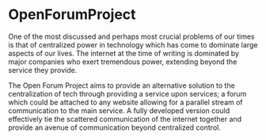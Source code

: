 # OpenForumProject
<p>One of the most discussed and perhaps most crucial problems of our times is that of centralized power in technology which has come to dominate large aspects of our lives. The internet at the time of writing is dominated by major companies who exert tremendous power, extending beyond the service they provide.</p>

<p>The Open Forum Project aims to provide an alternative solution to the centralization of tech through providing a service upon services; a forum which could be attached to any website allowing for a parallel stream of communication to the main service. A fully developed version could effectively tie the scattered communication of the internet together and provide an avenue of communication beyond centralized control.</p>
